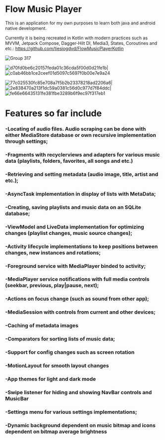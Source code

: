 # Flow Music Player

This is an application for my own purposes to learn both java and android native development.

Currently it is being recreated in Kotlin with modern practices such as MVVM, Jetpack Compose, Dagger-Hilt DI, Media3, States, Coroutines and etc.:
https://github.com/tiesiogdvd/FlowMusicPlayerKotlin

![Group 317](https://user-images.githubusercontent.com/116734709/215271992-57bdf85f-ee37-4d6e-b431-5e828748c14e.png)




![d70fd0be6c20157feda01c36cda5f00d0d21fe1b](https://user-images.githubusercontent.com/116734709/215272039-dbd9d149-ae24-4927-b6e7-dadb97f47d71.gif)|
![c0ab46bb1ce2ceef01d5097c5697f0b00e7e9a24](https://user-images.githubusercontent.com/116734709/215272040-dbe6a95d-b72a-4c1f-92f4-6dbd8624a6c3.gif)

![77c025530fc85e708a7f5b2b23378218ad2206a6](https://user-images.githubusercontent.com/116734709/212679883-0ee54db2-2073-44da-a9d9-06faac8a9c29.gif)|
![2e838470a213f1dc59a0381c56d0c977d7f84ddc](https://user-images.githubusercontent.com/116734709/212679500-09b51f87-0971-4070-b1f5-5602654e5514.gif)|
![fe66e66435131fe381fbe3289b6f9ec97f317eb1](https://user-images.githubusercontent.com/116734709/213597653-1952c10e-3036-48ac-837d-7179919267b4.gif)







  # Features so far include
  
  ### -Locating of audio files. Audio scraping can be done with either MediaStore database or own recursive implementation through settings;
  
  ### -Fragments with recyclerviews and adapters for various music data (playlists, folders, favorites, all songs and etc.)

  ### -Retrieving and setting metadata (audio image, title, artist and etc.);
  
  ### -AsyncTask implementation in display of lists with MetaData;

  ### -Creating, saving playlists and music data on an SQLite database;
  
  ### -ViewModel and LiveData implementation for optimizing changes (playlist changes, music source changes);
  
  ### -Activity lifecycle implementations to keep positions between changes, new instances and rotations;
 
  ### -Foreground service with MediaPlayer binded to activity;
  
  ### -MediaPlayer service notifications with full media controls (seekbar, previous, play|pause, next);
  
  ### -Actions on focus change (such as sound from other app);
  
  ### -MediaSession with controls from current and other devices;
  
  ### -Caching of metadata images
  
  ### -Comparators for sorting lists of music data;
  
  ### -Support for config changes such as screen rotation
  
  ### -MotionLayout for smooth layout changes
  
  ### -App themes for light and dark mode
  
  ### -Swipe listener for hiding and showing NavBar controls and MusicBar
  
  ### -Settings menu for various settings implementations;
  
  ### -Dynamic background dependent on music bitmap and icons dependent on bitmap average brightness
